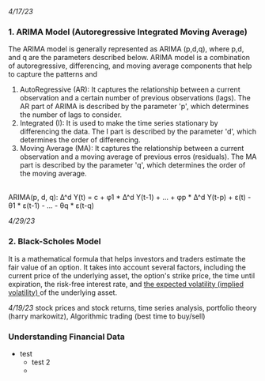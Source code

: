 *4/17/23*
### 1. ARIMA Model (Autoregressive Integrated Moving Average) <br>
The ARIMA model is generally represented as ARIMA (p,d,q), where p,d, and q are the parameters described below. ARIMA model is a combination of autoregressive, differencing, and moving average components that help to capture the patterns and 
1. AutoRegressive (AR): It captures the relationship between a current observation and a certain number of previous observations (lags). The AR part of ARIMA is described by the parameter 'p', which determines the number of lags to consider.
2. Integrated (I): It is used to make the time series stationary by differencing the data. The I part is described by the parameter 'd', which determines the order of differencing.
3. Moving Average (MA): It captures the relationship between a current observation and a moving average of previous erros (residuals). The MA part is described by the parameter 'q', which determines the order of the moving average. <br> <br>

ARIMA(p, d, q): Δ^d Y(t) = c + φ1 * Δ^d Y(t-1) + ... + φp * Δ^d Y(t-p) + ε(t) - θ1 * ε(t-1) - ... - θq * ε(t-q)

*4/29/23*
### 2. Black-Scholes Model <br>
It is a mathematical formula that helps investors and traders estimate the fair value of an option. It takes into account several factors, including the current price of the underlying asset, the option's strike price, the time until expiration, the risk-free interest rate, and <ins> the expected volatility (implied volatility) </ins> of the underlying asset.  

*4/19/23*
stock prices and stock returns, time series analysis, portfolio theory (harry markowitz), Algorithmic trading (best time to buy/sell) <br>
### Understanding Financial Data
* test <br>
  - test 2
  - 

